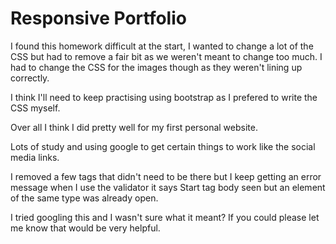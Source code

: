 # Responsive Portfolio

I found this homework difficult at the start, I wanted to change a lot of the CSS but had to remove a fair bit as we weren't meant to change too much. I had to change the CSS for the images though as they weren't lining up correctly.

I think I'll need to keep practising using bootstrap as I prefered to write the CSS myself.

Over all I think I did pretty well for my first personal website.

Lots of study and using google to get certain things to work like the social media links.

I removed a few tags that didn't need to be there but I keep getting an error message when I use the validator it says Start tag body seen but an element of the same type was already open. 

I tried googling this and I wasn't sure what it meant? If you could please let me know that would be very helpful.

